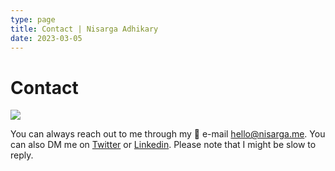 ```yaml
---
type: page
title: Contact | Nisarga Adhikary
date: 2023-03-05
---
```


# Contact
![](/images/anime-boy.gif)

You can always reach out to me through my 📧 e-mail [hello@nisarga.me](mailto:hello@nisarga.me). You can also DM me on [Twitter](https://twitter.com/ni5arga) or [Linkedin](https://linkedin.com/in/ni5arga). Please note that I might be slow to reply.
